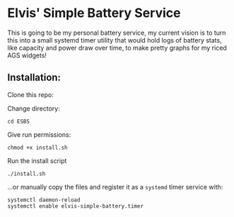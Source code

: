 # Elvis' Simple Battery Service

This is going to be my personal battery service, my current vision is to turn this into a small systemd timer utility that would hold logs of battery stats, like capacity and power draw over time, to make pretty graphs for my riced AGS widgets!

## Installation:

Clone this repo:

Change directory:
```
cd ESBS
```
Give run permissions:
```
chmod +x install.sh
```
Run the install script
```
./install.sh
```
...or manually copy the files and register it as a `systemd` timer service with:
```
systemctl daemon-reload
systemctl enable elvis-simple-battery.timer
```